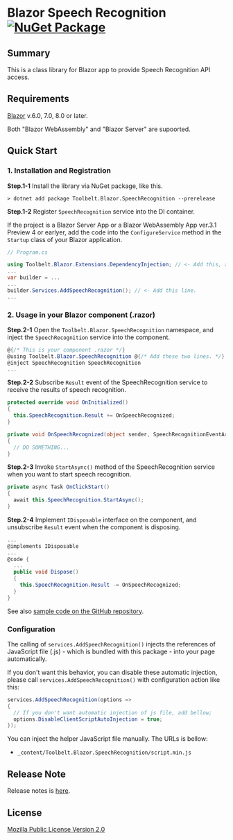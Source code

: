 # Blazor Speech Recognition [![NuGet Package](https://img.shields.io/nuget/v/Toolbelt.Blazor.SpeechRecognition.svg)](https://www.nuget.org/packages/Toolbelt.Blazor.SpeechRecognition/)

## Summary

This is a class library for Blazor app to provide Speech Recognition API access.

## Requirements

[Blazor](https://blazor.net/) v.6.0, 7.0, 8.0 or later.

Both "Blazor WebAssembly" and "Blazor Server" are supoorted.


## Quick Start

### 1. Installation and Registration

**Step.1-1** Install the library via NuGet package, like this.

```shell
> dotnet add package Toolbelt.Blazor.SpeechRecognition --prerelease
```

**Step.1-2** Register `SpeechRecognition` service into the DI container.

If the project is a Blazor Server App or a Blazor WebAssembly App ver.3.1 Preview 4 or earlyer, add the code into the `ConfigureService` method in the `Startup` class of your Blazor application.

```csharp
// Program.cs

using Toolbelt.Blazor.Extensions.DependencyInjection; // <- Add this, and...
...
var builder = ...
...
builder.Services.AddSpeechRecognition(); // <- Add this line.
...
```

### 2. Usage in your Blazor component (.razor)

**Step.2-1**  Open the `Toolbelt.Blazor.SpeechRecognition` namespace, and inject the `SpeechRecognition` service into the component.

```csharp
@{/* This is your component .razor */}
@using Toolbelt.Blazor.SpeechRecognition @{/* Add these two lines. */}
@inject SpeechRecognition SpeechRecognition
...
```

**Step.2-2**  Subscribe `Result` event of the SpeechRecognition service to receive the results of speech recognition.

```csharp
protected override void OnInitialized()
{
  this.SpeechRecognition.Result += OnSpeechRecognized;
}

private void OnSpeechRecognized(object sender, SpeechRecognitionEventArgs args)
{
  // DO SOMETHING...
}
```

**Step.2-3** Invoke `StartAsync()` method of the SpeechRecognition service when you want to start speech recognition.

```csharp
private async Task OnClickStart()
{
  await this.SpeechRecognition.StartAsync();
}
```

**Step.2-4** Implement `IDisposable` interface on the component, and unsubscribe `Result` event when the component is disposing.

```csharp
...
@implements IDisposable
...
@code {
  ...
  public void Dispose()
  {
    this.SpeechRecognition.Result -= OnSpeechRecognized;
  }
}
```

See also [sample code on the GitHub repository](https://github.com/jsakamoto/Toolbelt.Blazor.SpeechRecognition/blob/master/SampleSites/SampleSite.Components/App.razor).

### Configuration

The calling of `services.AddSpeechRecognition()` injects the references of JavaScript file (.js) - which is bundled with this package - into your page automatically.

If you don't want this behavior, you can disable these automatic injection, please call `services.AddSpeechRecognition()` with configuration action like this:

```csharp
services.AddSpeechRecognition(options =>
{
  // If you don't want automatic injection of js file, add bellow;
  options.DisableClientScriptAutoInjection = true;
});
```

You can inject the helper JavaScript file manually. The URLs is bellow:

- `_content/Toolbelt.Blazor.SpeechRecognition/script.min.js`

## Release Note

Release notes is [here](https://github.com/jsakamoto/Toolbelt.Blazor.SpeechRecognition/blob/master/RELEASE-NOTES.txt).

## License

[Mozilla Public License Version 2.0](https://github.com/jsakamoto/Toolbelt.Blazor.SpeechRecognition/blob/master/LICENSE)